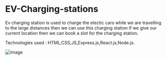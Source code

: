 # EV-Charging-stations
Ev charging station is used to charge the electic cars while we are travelling to the large distances then we can use this charging station if we give our current location then we can book a slot for the charging station.

Technologies used : HTML,CSS,JS,Express.js,React.js,Node.js.

![image](https://github.com/user-attachments/assets/5e7c080d-ba05-48f3-9104-2dc8e9161907)

